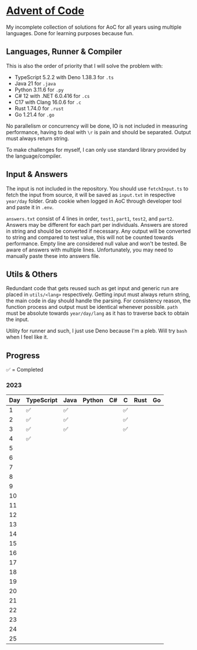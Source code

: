 # [Advent of Code](https://adventofcode.com/)

My incomplete collection of solutions for AoC for all years using multiple languages. Done for learning purposes because fun.

## Languages, Runner & Compiler

This is also the order of priority that I will solve the problem with:

-  TypeScript 5.2.2 with Deno 1.38.3 for `.ts`
-  Java 21 for `.java`
-  Python 3.11.6 for `.py`
-  C# 12 with .NET 6.0.416 for `.cs`
-  C17 with Clang 16.0.6 for `.c`
-  Rust 1.74.0 for `.rust`
-  Go 1.21.4 for `.go`

No parallelism or concurrency will be done, IO is not included in measuring performance, having to deal with `\r` is pain and should be separated. Output must always return string.

To make challenges for myself, I can only use standard library provided by the language/compiler.

## Input & Answers

The input is not included in the repository. You should use `fetchInput.ts` to fetch the input from source, it will be saved as `input.txt` in respective `year/day` folder. Grab cookie when logged in AoC through developer tool and paste it in `.env`.

`answers.txt` consist of 4 lines in order, `test1`, `part1`, `test2`, and `part2`. Answers may be different for each part per individuals. Answers are stored in string and should be converted if necessary. Any output will be converted to string and compared to test value, this will not be counted towards performance. Empty line are considered null value and won't be tested. Be aware of answers with multiple lines. Unfortunately, you may need to manually paste these into answers file.

## Utils & Others

Redundant code that gets reused such as get input and generic run are placed in `utils/<lang>` respectively.
Getting input must always return string, the main code in day should handle the parsing.
For consistency reason, the function process and output must be identical whenever possible.
`path` must be absolute towards `year/day/lang` as it has to traverse back to obtain the input.

Utility for runner and such, I just use Deno because I'm a pleb.
Will try `bash` when I feel like it.

## Progress

✅ = Completed

### 2023

| Day | TypeScript | Java | Python | C#  | C   | Rust | Go  |
| --- | ---------- | ---- | ------ | --- | --- | ---- | --- |
| 1   | ✅         | ✅   |        |     | ✅  |      |     |
| 2   | ✅         | ✅   |        |     | ✅  |      |     |
| 3   | ✅         | ✅   |        |     | ✅  |      |     |
| 4   | ✅         |      |        |     |     |      |     |
| 5   |            |      |        |     |     |      |     |
| 6   |            |      |        |     |     |      |     |
| 7   |            |      |        |     |     |      |     |
| 8   |            |      |        |     |     |      |     |
| 9   |            |      |        |     |     |      |     |
| 10  |            |      |        |     |     |      |     |
| 11  |            |      |        |     |     |      |     |
| 12  |            |      |        |     |     |      |     |
| 13  |            |      |        |     |     |      |     |
| 14  |            |      |        |     |     |      |     |
| 15  |            |      |        |     |     |      |     |
| 16  |            |      |        |     |     |      |     |
| 17  |            |      |        |     |     |      |     |
| 18  |            |      |        |     |     |      |     |
| 19  |            |      |        |     |     |      |     |
| 20  |            |      |        |     |     |      |     |
| 21  |            |      |        |     |     |      |     |
| 22  |            |      |        |     |     |      |     |
| 23  |            |      |        |     |     |      |     |
| 24  |            |      |        |     |     |      |     |
| 25  |            |      |        |     |     |      |     |
